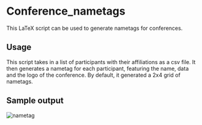 # Conference_nametags

This LaTeX script can be used to generate nametags for conferences.

## Usage

This script takes in a list of participants with their affiliations as a csv file.
It then generates a nametag for each participant, featuring the name, data and
the logo of the conference. By default, it generated a 2x4 grid of nametags.

## Sample output
![nametag](https://github.com/driesvr/Conference-nametags/blob/master/sample.png?raw=true)
